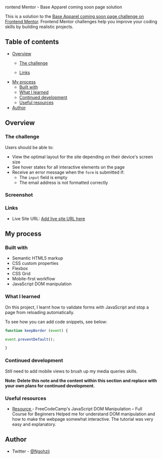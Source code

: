 rontend Mentor - Base Apparel coming soon page solution

This is a solution to the [Base Apparel coming soon page challenge on Frontend Mentor](https://www.frontendmentor.io/challenges/base-apparel-coming-soon-page-5d46b47f8db8a7063f9331a0). Frontend Mentor challenges help you improve your coding skills by building realistic projects. 

## Table of contents

- [Overview](#overview)
  - [The challenge](#the-challenge)

  - [Links](#links)
- [My process](#my-process)
  - [Built with](#built-with)
  - [What I learned](#what-i-learned)
  - [Continued development](#continued-development)
  - [Useful resources](#useful-resources)
- [Author](#author)



## Overview

### The challenge

Users should be able to:

- View the optimal layout for the site depending on their device's screen size
- See hover states for all interactive elements on the page
- Receive an error message when the `form` is submitted if:
  - The `input` field is empty
  - The email address is not formatted correctly

### Screenshot



### Links

- Live Site URL: [Add live site URL here](https://your-live-site-url.com)

## My process

### Built with

- Semantic HTML5 markup
- CSS custom properties
- Flexbox
- CSS Grid
- Mobile-first workflow
- JavaScript DOM manipulation

### What I learned

On this project, I learnt how to validate forms with JavaScript and stop a page from reloading automatically.

To see how you can add code snippets, see below:



```js
function keepBorder (event) {

event.preventDefault();

}

```



### Continued development

Still need to add mobile views to brush up my media queries skills. 

**Note: Delete this note and the content within this section and replace with your own plans for continued development.**

### Useful resources

- [Resource ](https://youtu.be/5fb2aPlgoys) - FreeCodeCamp's JavaScript DOM Manipulation – Full Course for Beginners
Helped me for understand DOM manipulation and how to make the webpage somewhat interactive. The tutorial was very easy and explanatory.


## Author

- Twitter - [@Ngohzii](https://www.twitter.com/Ngohzii)


